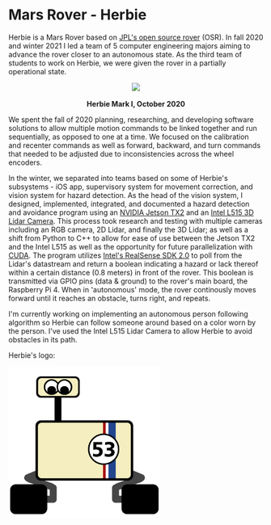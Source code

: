 # Mars Rover - Herbie

Herbie is a Mars Rover based on [JPL's open source rover](https://github.com/nasa-jpl/open-source-rover) (OSR). In fall 2020 and winter 2021 I led a team of 5 computer engineering majors aiming to advance the rover closer to an autonomous state. As the third team of students to work on Herbie, we were given the rover in a partially operational state. 

<div align="center">
<img src="https://github.com/cameronapriest/herbie/blob/main/herbie.jpg?raw=true" width="650">

**Herbie Mark I, October 2020**
</div>

We spent the fall of 2020 planning, researching, and developing software solutions to allow multiple motion commands to be linked together and run sequentially, as opposed to one at a time. We focused on the calibration and recenter commands as well as forward, backward, and turn commands that needed to be adjusted due to inconsistencies across the wheel encoders.

In the winter, we separated into teams based on some of Herbie's subsystems - iOS app, supervisory system for movement correction, and vision system for hazard detection. As the head of the vision system, I designed, implemented, integrated, and documented a hazard detection and avoidance program using an [NVIDIA Jetson TX2](https://developer.nvidia.com/embedded/jetson-tx2-developer-kit) and an [Intel L515 3D Lidar Camera](https://www.intelrealsense.com/lidar-camera-l515/). This process took research and testing with multiple cameras including an RGB camera, 2D Lidar, and finally the 3D Lidar; as well as a shift from Python to C++ to allow for ease of use between the Jetson TX2 and the Intel L515 as well as the opportunity for future parallelization with [CUDA](https://developer.nvidia.com/cuda-toolkit). The program utilizes [Intel's RealSense SDK 2.0](https://github.com/IntelRealSense/librealsense) to poll from the Lidar's datastream and return a boolean indicating a hazard or lack thereof within a certain distance (0.8 meters) in front of the rover. This boolean is transmitted via GPIO pins (data & ground) to the rover's main board, the Raspberry Pi 4. When in 'autonomous' mode, the rover continously moves forward until it reaches an obstacle, turns right, and repeats.

I'm currently working on implementing an autonomous person following algorithm so Herbie can follow someone around based on a color worn by the person. I've used the Intel L515 Lidar Camera to allow Herbie to avoid obstacles in its path.



Herbie's logo:

<img src="https://github.com/cameronapriest/herbie/blob/main/herbielogo.png?raw=true" width="300">
